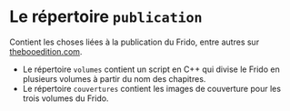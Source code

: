 # Le répertoire `publication`

Contient les choses liées à la publication du Frido, entre autres sur [thebooedition.com](http://www.thebookedition.com/fr/le-frido-volume-1-p-344540.html).

* Le répertoire `volumes` contient un script en C++ qui divise le Frido en plusieurs volumes à partir du nom des chapitres.
* Le répertoire `couvertures` contient les images de couverture pour les trois volumes du Frido.
